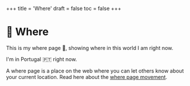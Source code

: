 +++
title = 'Where'
draft = false
toc = false
+++

# 📍 Where

This is my where page 📍, showing where in this world I am right now.

I'm in Portugal 🇵🇹 right now.

A where page is a place on the web where you can let others know about your current location.
Read here about the [where page movement](https://niqwithq.com/posts/where-are-you).
